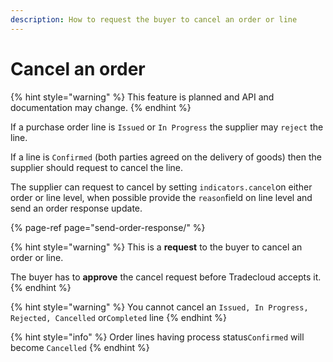```yaml
---
description: How to request the buyer to cancel an order or line
---
```


# Cancel an order

{% hint style="warning" %}
This feature is planned and API and documentation may change.
{% endhint %}

If a purchase order line is `Issued` or `In Progress` the supplier may `reject` the line.

If a line is `Confirmed` \(both parties agreed on the delivery of goods\) then the supplier should request to cancel the line.

The supplier can request to cancel by setting `indicators.cancel`on either order or line level, when possible provide the `reason`field on line level and send an order response update.

{% page-ref page="send-order-response/" %}

{% hint style="warning" %}
This is a **request** to the buyer to cancel an order or line.

The buyer has to **approve** the cancel request before Tradecloud accepts it.
{% endhint %}

{% hint style="warning" %}
You cannot cancel an `Issued, In Progress, Rejected, Cancelled` or`Completed` line
{% endhint %}

{% hint style="info" %}
Order lines having process status`Confirmed` will become `Cancelled`
{% endhint %}


